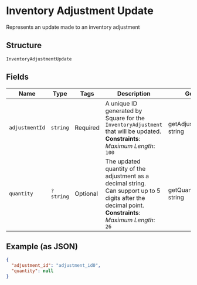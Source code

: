 
# Inventory Adjustment Update

Represents an update made to an inventory adjustment

## Structure

`InventoryAdjustmentUpdate`

## Fields

| Name | Type | Tags | Description | Getter | Setter |
|  --- | --- | --- | --- | --- | --- |
| `adjustmentId` | `string` | Required | A unique ID generated by Square for the<br>`InventoryAdjustment` that will be updated.<br>**Constraints**: *Maximum Length*: `100` | getAdjustmentId(): string | setAdjustmentId(string adjustmentId): void |
| `quantity` | `?string` | Optional | The updated quantity of the adjustment as a decimal string.<br>Can support up to 5 digits after the decimal point.<br>**Constraints**: *Maximum Length*: `26` | getQuantity(): ?string | setQuantity(?string quantity): void |

## Example (as JSON)

```json
{
  "adjustment_id": "adjustment_id0",
  "quantity": null
}
```

